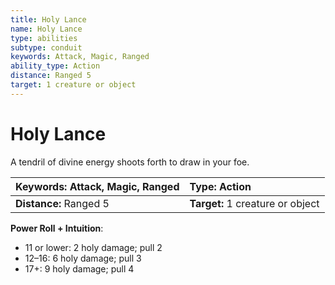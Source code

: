```yaml
---
title: Holy Lance
name: Holy Lance
type: abilities
subtype: conduit
keywords: Attack, Magic, Ranged
ability_type: Action
distance: Ranged 5
target: 1 creature or object
---
```


# Holy Lance

A tendril of divine energy shoots forth to draw in your foe.

| **Keywords:** Attack, Magic, Ranged | **Type:** Action                 |
| :---------------------------------- | :------------------------------- |
| **Distance:** Ranged 5              | **Target:** 1 creature or object |

**Power Roll + Intuition**:

- 11 or lower: 2 holy damage; pull 2
- 12–16: 6 holy damage; pull 3
- 17+: 9 holy damage; pull 4
